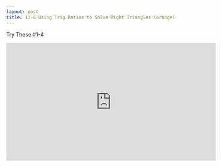 ```yaml
---
layout: post
title: 11-6 Using Trig Ratios to Solve Right Triangles (orange)
---
```

Try These #1-4
<iframe width="560" height="315" src="https://www.youtube.com/embed/cNSHYk2uOr0" frameborder="0" allowfullscreen></iframe>
